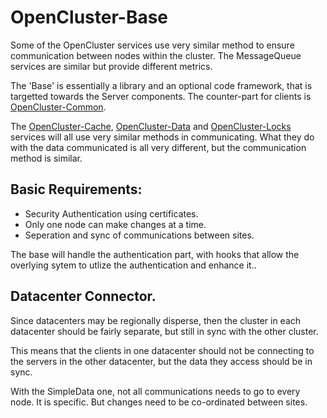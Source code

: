 # OpenCluster-Base

Some of the OpenCluster services use very similar method to ensure communication between nodes within the cluster.
The MessageQueue services are similar but provide different metrics.

The 'Base' is essentially a library and an optional code framework, that is targetted towards the Server components.  The counter-part for clients is [OpenCluster-Common](../Common/Common.md).

The [OpenCluster-Cache](../Cache/Cache.md), [OpenCluster-Data](../Data/Data.md) and [OpenCluster-Locks](../Locks/Locks.md) services will all use very similar methods in communicating.  What they do with the data communicated is all very different, but the communication method is similar.

## Basic Requirements:

* Security Authentication using certificates.
* Only one node can make changes at a time.
* Seperation and sync of communications between sites.

The base will handle the authentication part, with hooks that allow the overlying sytem to utlize the authentication and enhance it..

## Datacenter Connector.

Since datacenters may be regionally disperse, then the cluster in each datacenter should be fairly separate, but still in sync with the 
other cluster.

This means that the clients in one datacenter should not be connecting to the servers in the other datacenter, but the data they access 
should be in sync.

With the SimpleData one, not all communications needs to go to every node.  It is specific.  But changes need to be co-ordinated between 
sites.

